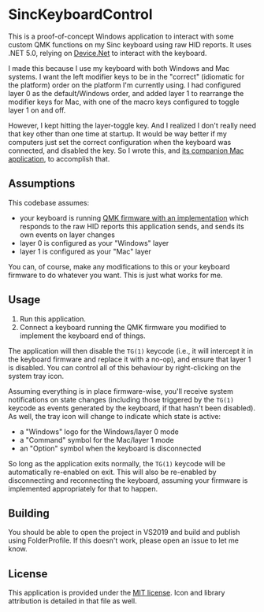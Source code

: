 # SincKeyboardControl

This is a proof-of-concept Windows application to interact with some custom QMK functions on my Sinc keyboard using raw HID reports. It uses .NET 5.0, relying on [Device.Net](https://github.com/MelbourneDeveloper/Device.Net) to interact with the keyboard.

I made this because I use my keyboard with both Windows and Mac systems. I want the left modifier keys to be in the "correct" (idiomatic for the platform) order on the platform I'm currently using. I had configured layer 0 as the default/Windows order, and added layer 1 to rearrange the modifier keys for Mac, with one of the macro keys configured to toggle layer 1 on and off. 

However, I kept hitting the layer-toggle key. And I realized I don't really need that key other than one time at startup. It would be way better if my computers just set the correct configuration when the keyboard was connected, and disabled the key. So I wrote this, and [its companion Mac application](https://github.com/ionothanus/SincKeyboardControlMac), to accomplish that.

## Assumptions

This codebase assumes:
- your keyboard is running [QMK firmware with an implementation](https://github.com/ionothanus/qmk_firmware/blob/master/keyboards/keebio/sinc/keymaps/via_custom/keymap.c) which responds to the raw HID reports this application sends, and sends its own events on layer changes
- layer 0 is configured as your "Windows" layer
- layer 1 is configured as your "Mac" layer

You can, of course, make any modifications to this or your keyboard firmware to do whatever you want. This is just what works for me.

## Usage

1. Run this application.
2. Connect a keyboard running the QMK firmware you modified to implement the keyboard end of things.

The application will then disable the `TG(1)` keycode (i.e., it will intercept it in the keyboard firmware and replace it with a no-op), and ensure that layer 1 is disabled. You can control all of this behaviour by right-clicking on the system tray icon.

Assuming everything is in place firmware-wise, you'll receive system notifications on state changes (including those triggered by the `TG(1)` keycode as events generated by the keyboard, if that hasn't been disabled). As well, the tray icon will change to indicate which state is active:
- a "Windows" logo for the Windows/layer 0 mode
- a "Command" symbol for the Mac/layer 1 mode
- an "Option" symbol when the keyboard is disconnected

So long as the application exits normally, the `TG(1)` keycode will be automatically re-enabled on exit. This will also be re-enabled by disconnecting and reconnecting the keyboard, assuming your firmware is implemented appropriately for that to happen.

## Building

You should be able to open the project in VS2019 and build and publish using FolderProfile. If this doesn't work, please open an issue to let me know.

## License

This application is provided under the [MIT license](https://github.com/ionothanus/SincKeyboardControl/blob/main/LICENSE.md). Icon and library attribution is detailed in that file as well.